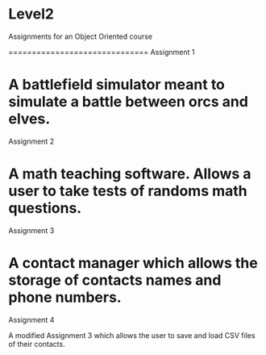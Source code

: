 Level2
======

Assignments for an Object Oriented course

==============================
Assignment 1

A battlefield simulator meant to simulate a battle between orcs and elves.
=============================
Assignment 2

A math teaching software. Allows a user to take tests of randoms math questions.
==============================
Assignment 3

A contact manager which allows the storage of contacts names and phone numbers.
==============================
Assignment 4

A modified Assignment 3 which allows the user to save and load CSV files of their contacts.
